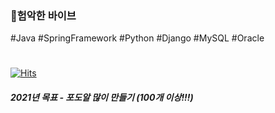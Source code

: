 ### 👿험악한 바이브

<!--
**rohhj622/rohhj622** is a ✨ _special_ ✨ repository because its `README.md` (this file) appears on your GitHub profile.

Here are some ideas to get you started:

- 🔭 I’m currently working on ...
- 🌱 I’m currently learning ...
- 👯 I’m looking to collaborate on ...
- 🤔 I’m looking for help with ...
- 💬 Ask me about ...
- 📫 How to reach me: ...
- 😄 Pronouns: ...
- ⚡ Fun fact: ...
-->
#Java #SpringFramework
#Python #Django
#MySQL #Oracle
#



[![Hits](https://hits.seeyoufarm.com/api/count/incr/badge.svg?url=https%3A%2F%2Fgithub.com%2Frohhj622&count_bg=%235000FF&title_bg=%235000FF&icon=googlefit.svg&icon_color=%23FFFFFF&title=+&edge_flat=false)](https://hits.seeyoufarm.com)


##### 2021년 목표 - 포도알 많이 만들기 (100개 이상!!!)
